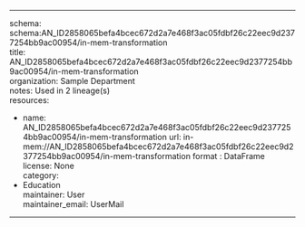 


---  
schema: schema:AN_ID2858065befa4bcec672d2a7e468f3ac05fdbf26c22eec9d2377254bb9ac00954/in-mem-transformation  
title: AN_ID2858065befa4bcec672d2a7e468f3ac05fdbf26c22eec9d2377254bb9ac00954/in-mem-transformation  
organization: Sample Department  
notes: Used in 2 lineage(s)  
resources:  
  - name: AN_ID2858065befa4bcec672d2a7e468f3ac05fdbf26c22eec9d2377254bb9ac00954/in-mem-transformation 
    url: in-mem://AN_ID2858065befa4bcec672d2a7e468f3ac05fdbf26c22eec9d2377254bb9ac00954/in-mem-transformation 
    format : DataFrame  
license: None  
category:
  - Education  
maintainer: User  
maintainer_email: UserMail  
---